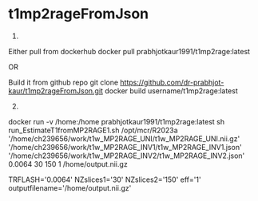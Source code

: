 # t1mp2rageFromJson

1. 
Either pull from dockerhub
docker pull prabhjotkaur1991/t1mp2rage:latest 

OR

Build it from github repo
git clone https://github.com/dr-prabhjot-kaur/t1mp2rageFromJson.git
docker build username/t1mp2rage:latest

2. 

docker run -v /home:/home prabhjotkaur1991/t1mp2rage:latest sh run_EstimateT1fromMP2RAGE1.sh /opt/mcr/R2023a  '/home/ch239656/work/t1w_MP2RAGE_UNI/t1w_MP2RAGE_UNI.nii.gz' '/home/ch239656/work/t1w_MP2RAGE_INV1/t1w_MP2RAGE_INV1.json' '/home/ch239656/work/t1w_MP2RAGE_INV2/t1w_MP2RAGE_INV2.json' 0.0064 30 150 1 /home/output.nii.gz

TRFLASH='0.0064'
NZslices1='30'
NZslices2='150'
eff='1'
outputfilename='/home/output.nii.gz'
